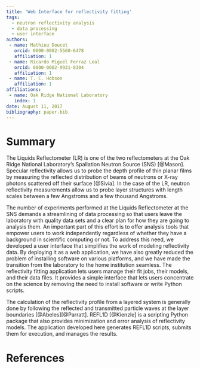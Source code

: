 ```yaml
---
title: 'Web Interface for reflectivity fitting'
tags:
  - neutron reflectivity analysis
  - data processing
  - user interface
authors:
 - name: Mathieu Doucet
   orcid: 0000-0002-5560-6478
   affiliation: 1
 - name: Ricardo Miguel Ferraz Leal
   orcid: 0000-0002-9931-8304
   affiliation: 1
 - name: T. C. Hobson
   affiliation: 1
affiliations:
 - name: Oak Ridge National Laboratory
   index: 1
date: August 11, 2017
bibliography: paper.bib
---
```


# Summary
The Liquids Reflectometer (LR) is one of the two reflectometers at the Oak Ridge National
Laboratory’s Spallation Neutron Source (SNS) [@Mason]. Specular reflectivity allows us to
probe the depth profile of thin planar films by measuring the reflected distribution of beams of
neutrons or X-ray photons scattered off their surface [@Sivia]. In the case of the LR, neutron reflectivity
measurements allow us to probe layer structures with length scales between a few Angstroms and a
few thousand Angstroms.

The number of experiments performed at the Liquids Reflectometer at the SNS demands a
streamlining of data processing so that users leave the laboratory with quality data sets and a clear
plan for how they are going to analysis them. An important part of this effort is to offer analysis tools
that empower users to work independently regardless of whether they have a background in scientific
computing or not. To address this need, we developed a user interface that simplifies the work of
modeling reflectivity data. By deploying it as a web application, we have also greatly reduced the
problem of installing software on various platforms, and we have made the transition from the
laboratory to the home institution seamless. The reflectivity fitting application lets users manage their
fit jobs, their models, and their data files. It provides a simple interface that lets users concentrate on
the science by removing the need to install software or write Python scripts.

The calculation of the reflectivity profile from a layered system is generally done by following the
reflected and transmitted particle waves at the layer boundaries [@Abeles][@Parratt].
REFL1D [@Kienzle] is a scripting Python package that also provides minimization and error analysis of reflectivity models.
The application developed here generates REFL1D scripts, submits them for execution, and manages the results.

# References